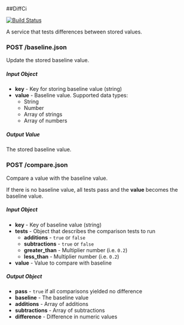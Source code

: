 ##DiffCi

[![Build Status](https://travis-ci.org/winton/diff_ci.svg?branch=master)](https://travis-ci.org/winton/diff_ci)

A service that tests differences between stored values.

### POST /baseline.json

Update the stored baseline value.

##### Input Object

* **key** - Key for storing baseline value (string)
* **value** - Baseline value. Supported data types:
  * String
  * Number
  * Array of strings
  * Array of numbers

##### Output Value

The stored baseline value.

### POST /compare.json

Compare a value with the baseline value.

If there is no baseline value, all tests pass and the **value** becomes the baseline value.

##### Input Object

* **key** - Key of baseline value (string)
* **tests** - Object that describes the comparison tests to run
  * **additions** - `true` or `false`
  * **subtractions** - `true` or `false`
  * **greater_than** - Multiplier number (i.e. `0.2`)
  * **less_than** - Multiplier number (i.e. `0.2`)
* **value** - Value to compare with baseline


##### Output Object

* **pass** - `true` if all comparisons yielded no difference
* **baseline** - The baseline value
* **additions** - Array of additions
* **subtractions** - Array of subtractions
* **difference** - Difference in numeric values